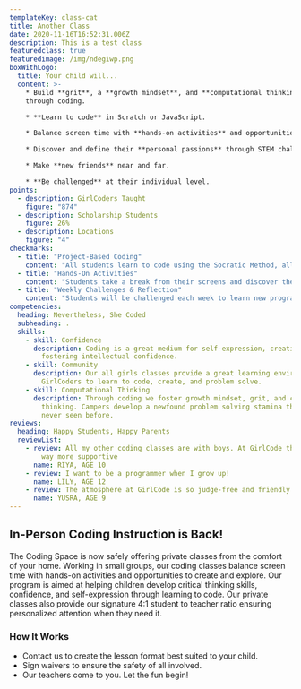 ```yaml
---
templateKey: class-cat
title: Another Class
date: 2020-11-16T16:52:31.006Z
description: This is a test class
featuredclass: true
featuredimage: /img/ndegiwp.png
boxWithLogo:
  title: Your child will...
  content: >-
    * Build **grit**, a **growth mindset**, and **computational thinking**
    through coding.

    * **Learn to code** in Scratch or JavaScript.

    * Balance screen time with **hands-on activities** and opportunities to create and explore, even in their own living rooms.

    * Discover and define their **personal passions** through STEM challenges and more.

    * Make **new friends** near and far.

    * **Be challenged** at their individual level.
points:
  - description: GirlCoders Taught
    figure: "874"
  - description: Scholarship Students
    figure: 26%
  - description: Locations
    figure: "4"
checkmarks:
  - title: "Project-Based Coding"
    content: "All students learn to code using the Socratic Method, allowing them to develop a newfound problem-solving stamina.​​ Beginners code in Scratch, a block based programming language created by MIT. Advanced students code in JavaScript or other text-based programming languages. Students receive personalized attention and curriculum customization through experienced teachers and a 4:1 camper-to-counselor ratio. Learn more about our educational philosophy."
  - title: "Hands-On Activities"
    content: "Students take a break from their screens and discover the opportunities to create and explore that exist all around them, even in their own living rooms. Centered in the world of STEAM, activities will be derived from the fields of engineering, language arts, design, and more."
  - title: "Weekly Challenges & Reflection"
    content: "Students will be challenged each week to learn new programming techniques and stretch their minds in new ways. Each class ends with a reflection on the day's work, lessons learned, and future goals."
competencies:
  heading: Nevertheless, She Coded
  subheading: .
  skills:
    - skill: Confidence
      description: Coding is a great medium for self-expression, creativity, and
        fostering intellectual confidence.
    - skill: Community
      description: Our all girls classes provide a great learning environment for
        GirlCoders to learn to code, create, and problem solve.
    - skill: Computational Thinking
      description: Through coding we foster ​growth mindset, grit, and computational
        thinking. Campers develop a newfound problem solving stamina they've
        never seen before. ​
reviews:
  heading: Happy Students, Happy Parents
  reviewList:
    - review: All my other coding classes are with boys. At GirlCode the community is
        way more supportive
      name: RIYA, AGE 10
    - review: I want to be a programmer when I grow up!
      name: LILY, AGE 12
    - review: The atmosphere at GirlCode is so judge-free and friendly!
      name: YUSRA, AGE 9
---
```


## In-Person Coding Instruction is Back!

The Coding Space is now safely offering private classes from the comfort of your
home. Working in small groups, our coding classes balance screen time with
hands-on activities and opportunities to create and explore. Our program is
aimed at helping children develop critical thinking skills, confidence, and
self-expression through learning to code. Our private classes also provide our
signature 4:1 student to teacher ratio ensuring personalized attention when they
need it.

### How It Works

- Contact us to create the lesson format best suited to your child.
- Sign waivers to ensure the safety of all involved.
- Our teachers come to you. Let the fun begin!
